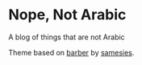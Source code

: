 # Nope, Not Arabic

A blog of things that are not Arabic

Theme based on [barber](https://github.com/samesies/barber-jekyll) by [samesies](https://github.com/samesies/barber-jekyll).